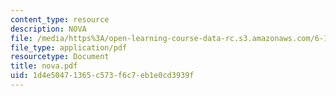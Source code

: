 ```yaml
---
content_type: resource
description: NOVA
file: /media/https%3A/open-learning-course-data-rc.s3.amazonaws.com/6-111-introductory-digital-systems-laboratory-fall-2002/1d4e50471365c573f6c7eb1e0cd3939f_nova.pdf
file_type: application/pdf
resourcetype: Document
title: nova.pdf
uid: 1d4e5047-1365-c573-f6c7-eb1e0cd3939f
---
```

